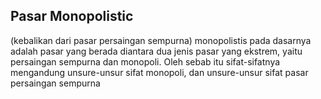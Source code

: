 ## Pasar Monopolistic
(kebalikan dari pasar persaingan sempurna) monopolistis pada dasarnya adalah pasar yang berada diantara dua jenis pasar yang ekstrem, yaitu persaingan sempurna dan monopoli. Oleh sebab itu sifat-sifatnya mengandung unsure-unsur sifat monopoli, dan unsure-unsur sifat pasar persaingan sempurna